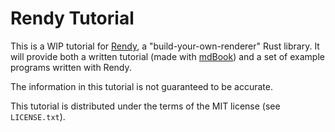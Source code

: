 # Rendy Tutorial

This is a WIP tutorial for [Rendy](rendy), a "build-your-own-renderer" Rust library.
It will provide both a written tutorial (made with [mdBook](mdbook)) and a set of
example programs written with Rendy.

The information in this tutorial is not guaranteed to be accurate.

This tutorial is distributed under the terms of the MIT license (see `LICENSE.txt`).

[rendy]: https://github.com/amethyst/rendy
[mdbook]: https://github.com/rust-lang-nursery/mdBook
